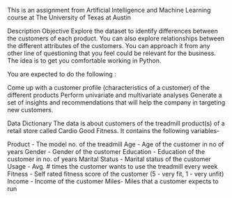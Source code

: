 This is an assignment from Artificial Intelligence and Machine Learning course at The University of Texas at Austin

Description
Objective
Explore the dataset to identify differences between the customers of each product. You can also explore relationships between the different attributes of the customers. You can approach it from any other line of questioning that you feel could be relevant for the business. The idea is to get you comfortable working in Python.

You are expected to do the following :

Come up with a customer profile (characteristics of a customer) of the different products
Perform univariate and multivariate analyses
Generate a set of insights and recommendations that will help the company in targeting new customers.
 

Data Dictionary
The data is about customers of the treadmill product(s) of a retail store called Cardio Good Fitness. It contains the following variables-

Product - The model no. of the treadmill
Age -  Age of the customer in no of years
Gender - Gender of the customer
Education - Education of the customer in no. of years
Marital Status - Marital status of the customer
Usage - Avg. # times the customer wants to use the treadmill every week
Fitness - Self rated fitness score of the customer (5 - very fit, 1 - very unfit)
Income - Income of the customer
Miles- Miles that a customer expects to run
